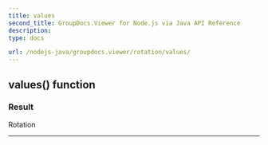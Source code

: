 ```yaml
---
title: values
second_title: GroupDocs.Viewer for Node.js via Java API Reference
description: 
type: docs

url: /nodejs-java/groupdocs.viewer/rotation/values/
---
```


## values()  function


### Result
Rotation


---


